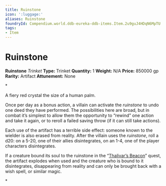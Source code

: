 ```yaml
---
title: Ruinstone
icon: ':luggage:'
aliases: Ruinstone
foundryId: Compendium.world.ddb-eureka-ddb-items.Item.2u9guJ4HDqN6MpTU
tags:
- Item
---
```


# Ruinstone

**Ruinstone**
_Trinket_
**Type:** Trinket
**Quantity:** 1
**Weight:** N/A
**Price:** 850000 gp
**Rarity:** Artifact
**Attunement:** None

*<p>A fiery red crystal the size of a human palm.

Once per day as a bonus action, a villain can activate the *ruinstone* to undo one deed they have performed. The possibilities here are broad, but in combat it’s simplest to allow them the opportunity to “rewind” one action and take it again, or to reroll a failed saving throw (if it can still take actions).

Each use of the artifact has a terrible side effect: someone known to the wielder is also erased from reality. After the villain uses the *ruinstone*, roll a d20: on a 5-20, one of their allies disintegrates, on an 1-4, one of the player characters disintegrates.

If a creature bound its soul to the ruinstone in the “<a title="Thalivar’s Beacon" href="https://www.dndbeyond.com/sources/dc/thalivars-beacon">Thalivar’s Beacon</a>” quest, the artifact explodes when used and the creature who is bound to it disintegrates, disappearing from reality and can only be brought back with a wish spell, or similar magic.</p>*